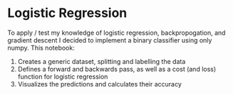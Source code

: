 # Logistic Regression

To apply / test my knowledge of logistic regression, backpropogation, and gradient descent I decided to implement a binary classifier using only numpy. This notebook:

1. Creates a generic dataset, splitting and labelling the data
2. Defines a forward and backwards pass, as well as a cost (and loss) function for logistic regression
3. Visualizes the predictions and calculates their accuracy
